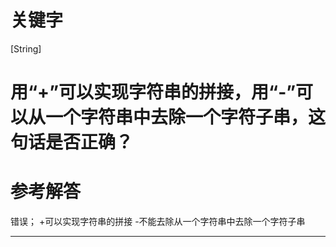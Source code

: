 # 关键字

[String]

# 用“+”可以实现字符串的拼接，用“-”可以从一个字符串中去除一个字符子串，这句话是否正确？

# 参考解答

错误；
+可以实现字符串的拼接
-不能去除从一个字符串中去除一个字符子串

---
